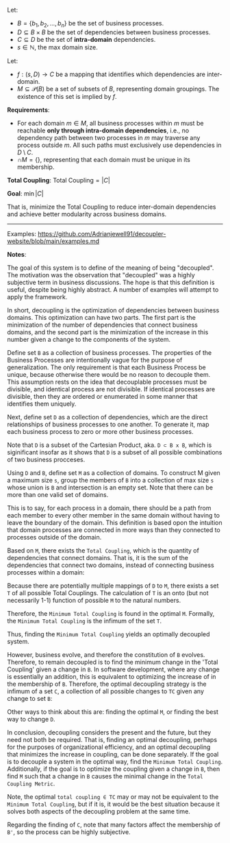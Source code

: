 Let:

- $`B = \{b_1, b_2, \dots, b_n\}`$ be the set of business processes.
- $`D \subseteq B \times B`$ be the set of dependencies between business processes.
- $`C \subseteq D`$ be the set of **intra-domain** dependencies.
- $`s \in \mathbb{N}`$, the max domain size.

Let:

- $`f: (s, D) \to C`$ be a mapping that identifies which dependencies are inter-domain.
- $`M \subseteq \mathcal{P}(B)`$ be a set of subsets of $`B`$, representing domain groupings. The existence of this set is implied by $`f`$.

**Requirements**:
- For each domain $` m \in M `$, all business processes within $` m `$ must be reachable **only through intra-domain dependencies**, i.e., no dependency path between two processes in $` m `$ may traverse any process outside $` m `$. All such paths must exclusively use dependencies in $` D \setminus C `$.
- $`\cap M = \{ \}`$, representing that each domain must be unique in its membership.


**Total Coupling**:
$`
\text{Total Coupling} = |C|
`$

**Goal**:
$`
\min |C|
`$

That is, minimize the Total Coupling to reduce inter-domain dependencies and achieve better modularity across business domains.



---
Examples: 
https://github.com/Adrianjewell91/decoupler-website/blob/main/examples.md


**Notes**:

The goal of this system is to define of the meaning of being "decoupled". The motivation was the observation that "decoupled" was a highly subjective term in business discussions. The hope is that this definition is useful, despite being highly abstract. A number of examples will attempt to apply the framework.


In short, decoupling is the optimization of dependencies between business domains. This optimization can have two parts. The first part is the minimization of the number of dependencies that connect business domains, and the second part is the minimization of the increase in this number given a change to the components of the system.


Define set `B` as a collection of business processes. The properties of the Business Processes are intentionally vague for the purpose of generalization. The only requirement is that each Business Process be unique, because otherwise there would be no reason to decouple them. This assumption rests on the idea that decouplable processes must be divisible, and identical process are not divisible. If identical processes are divisible, then they are ordered or enumerated in some manner that identifies them uniquely.


Next, define set `D` as a collection of dependencies, which are the direct relationships of business processes to one another. To generate it, map each business process to zero or more other business processes.


Note that `D` is a subset of the Cartesian Product, aka. `D ⊂ B x B`,  which is siginificant insofar as it shows that `D` is a subset of all possible combinations of two business procceses. 


Using `D` and `B`, define set `M` as a collection of domains. To construct M given a maximum size `s`, group the members of `B` into a collection of max size `s` whose union is `B` and intersection is an empty set. Note that there can be more than one valid set of domains. 

This is to say, for each process in a domain, there should be a path from each member to every other member in the same domain without having to leave the boundary of the domain. This definition is based opon the intuition that domain processes are connected in more ways than they connected to processes outside of the domain.


Based on `M`, there exists the `Total Coupling`, which is the quantity of dependencies that connect domains. That is, it is the sum of the dependencies that connect two domains, instead of connecting business processes within a domain:

Because there are potentially multiple mappings of `D` to `M`, there exists a set `T` of all possible Total Couplings. The calculation of `T` is an onto (but not necessarily 1-1) function of possible `M` to the natural numbers.

Therefore, the `Minimum Total Coupling` is found in the optimal `M`. Formally, the `Minimum Total Coupling` is the infimum of the set `T`.

Thus, finding the `Minimum Total Coupling` yields an optimally decoupled system. 

However, business evolve, and therefore the constitution of `B` evolves. Therefore, to remain decoupled is to find the minimum change in the 'Total Coupling' given a change in `B`. In software development, where any change is essentially an addition, this is equivalent to optimizing the increase of in the membership of `B`. Therefore, the optimal decoupling strategy is the infimum of a set `C`, a collection of all possible changes to `TC` given any change to set `B`:

Other ways to think about this are: finding the optimal `M`, or finding the best way to change `D`. 

In conclusion, decoupling considers the present and the future, but they need not both be required. That is, finding an optimal decoupling, perhaps for the purposes of organizational efficiency, and an optimal decoupling that minimizes the increase in coupling, can be done separately. If the goal is to decouple a system in the optimal way, find the `Minimum Total Coupling`. Additionally, if the goal is to optimize the coupling given a change in `B`, then find `M` such that a change in `B` causes the minimal change in the `Total Coupling Metric`.  

Note, the optimal `total coupling ∈ TC` may or may not be equivalent to the `Minimum Total Coupling`, but if it is, it would be the best situation because it solves both aspects of the decoupling problem at the same time.

Regarding the finding of `C`, note that many factors affect the membership of `B'`, so the process can be highly subjective.

